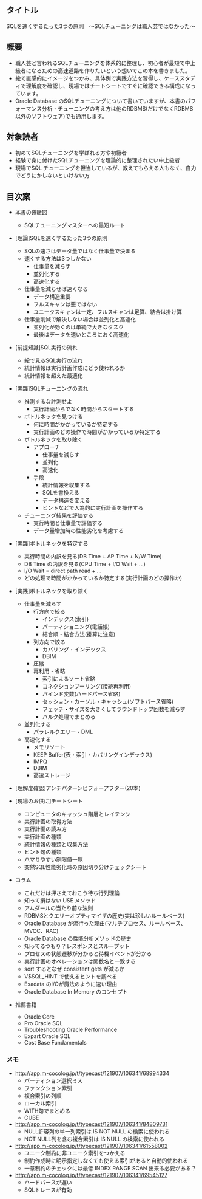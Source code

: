 ## タイトル
SQLを速くするたった3つの原則　～SQLチューニングは職人芸ではなかった～

## 概要
- 職人芸と言われるSQLチューニングを体系的に整理し、初心者が最短で中上級者になるための高速道路を作りたいという想いでこの本を書きました。
- 絵で直感的にイメージをつかみ、具体例で実践方法を習得し、ケーススタディで理解度を確認し、現場ではチートシートですぐに確認できる構成になっています。
- Oracle Database のSQLチューニングについて書いていますが、本書のパフォーマンス分析・チューニングの考え方は他のRDBMS(だけでなくRDBMS以外のソフトウェア)でも通用します。

## 対象読者
- 初めてSQLチューニングを学ばれる方や初級者
- 経験で身に付けたSQLチューニングを理論的に整理されたい中上級者
- 現場でSQL チューニングを担当しているが、教えてもらえる人もなく、自力でどうにかしないといけない方

## 目次案
- 本書の俯瞰図
	- SQLチューニングマスターへの最短ルート
- [理論]SQLを速くするたった3つの原則
	- SQLの速さはデータ量ではなく仕事量で決まる
	- 速くする方法は3つしかない
		- 仕事量を減らす
		- 並列化する
		- 高速化する
	- 仕事量を減らせば速くなる
		- データ構造重要
		- フルスキャンは悪ではない
		- ユニークスキャンは一定、フルスキャンは足算、結合は掛け算
	- 仕事量削減で解決しない場合は並列化と高速化
		- 並列化が効くのは単純で大きなタスク
		- 最後はデータを速いところにおく高速化
- [前提知識]SQL実行の流れ
	- 絵で見るSQL実行の流れ
	- 統計情報は実行計画作成にどう使われるか
	- 統計情報を超えた最適化
- [実践]SQLチューニングの流れ
	- 推測するな計測せよ
		- 実行計画からでなく時間からスタートする
	- ボトルネックを見つける
		- 何に時間がかかっているか特定する
		- 実行計画のどの操作で時間がかかっているか特定する
	- ボトルネックを取り除く
		- アプローチ
			- 仕事量を減らす
			- 並列化
			- 高速化
		- 手段
			- 統計情報を収集する
			- SQLを書換える
			- データ構造を変える
			- ヒントなどで人為的に実行計画を操作する
	- チューニング結果を評価する
		- 実行時間と仕事量で評価する
		- データ量増加時の性能劣化を考慮する
- [実践]ボトルネックを特定する
	- 実行時間の内訳を見る(DB Time + AP Time + N/W Time)
	- DB Time の内訳を見る(CPU Time + I/O Wait + ...)
	- I/O Wait = direct path read + ...
	- どの処理で時間がかかっているか特定する(実行計画のどの操作か)
- [実践]ボトルネックを取り除く
	- 仕事量を減らす
		- 行方向で絞る
			- インデックス(索引)
			- パーティショニング(電話帳)
			- 結合順・結合方法(掛算に注意)
		- 列方向で絞る
			- カバリング・インデックス
			- DBIM
		- 圧縮
		- 再利用・省略
			- 索引によるソート省略
			- コネクションプーリング(接続再利用)
			- バインド変数(ハードパース省略)
			- セッション・カーソル・キャッシュ(ソフトパース省略)
			- フェッチ・サイズを大きくしてラウンドトップ回数を減らす
			- バルク処理でまとめる
	- 並列化する
		- パラレルクエリー・DML
	- 高速化する
		- メモリソート
		- KEEP Buffer(表・索引・カバリングインデックス)
		- IMPQ
		- DBIM
		- 高速ストレージ
- [理解度確認]アンチパターンビフォーアフター(20本)
- [現場のお供に]チートシート
	- コンピュータのキャッシュ階層とレイテンシ
	- 実行計画の取得方法
	- 実行計画の読み方
	- 実行計画の種類
	- 統計情報の種類と収集方法
	- ヒント句の種類
	- ハマりやすい制限値一覧
	- 突然SQL性能劣化時の原因切り分けチェックシート

- コラム
	- これだけは押さえておこう待ち行列理論
	- 知って損はない USE メソッド
	- アムダールの当たり前な法則
	- RDBMSとクエリーオプティマイザの歴史(実は珍しいルールベース)
	- Oracle Database が流行った理由(マルチプロセス、ルールベース、MVCC、RAC)
	- Oracle Database の性能分析メソッドの歴史
	- 知ってるつもり？レスポンスとスループット
	- プロセスの状態遷移が分かると待機イベントが分かる
	- 実行計画のオペレーションは関数名と一致する
	- sort するとなぜ consistent gets が減るか
	- V$SQL_HINT で使えるヒントを調べる
	- Exadata のI/Oが魔法のように速い理由
	- Oracle Database In Memory のコンセプト

- 推薦書籍
	- Oracle Core
	- Pro Oracle SQL
	- Troubleshooting Oracle Performance
	- Expart Oracle SQL
	- Cost Base Fundamentals

### メモ
- <http://app.m-cocolog.jp/t/typecast/121907/106341/68994334>
	- パーティション選択ミス
	- ファンクション索引
	- 複合索引の列順
	- ローカル索引
	- WITH句でまとめる
	- CUBE
- <http://app.m-cocolog.jp/t/typecast/121907/106341/84809731>
	- NULL許容列の単一列索引は IS NOT NULL の検索に使われる
	- NOT NULL列を含む複合索引は IS NULL の検索に使われる
- <http://app.m-cocolog.jp/t/typecast/121907/106341/61558002>
	- ユニーク制約に非ユニーク索引をつかえる
	- 制約作成時に明示指定しなくても使える索引があると自動的使われる
	- 一意制約のチェックには最低 INDEX RANGE SCAN 出来る必要がある？
- <http://app.m-cocolog.jp/t/typecast/121907/106341/69545127>
	- ハードパースが遅い
	- SQLトレースが有効
